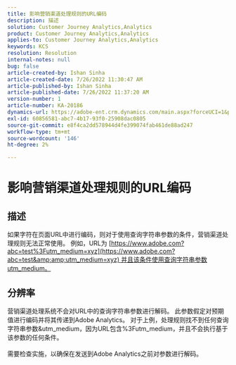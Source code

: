 ```yaml
---
title: 影响营销渠道处理规则的URL编码
description: 描述
solution: Customer Journey Analytics,Analytics
product: Customer Journey Analytics,Analytics
applies-to: Customer Journey Analytics,Analytics
keywords: KCS
resolution: Resolution
internal-notes: null
bug: false
article-created-by: Ishan Sinha
article-created-date: 7/26/2022 11:30:47 AM
article-published-by: Ishan Sinha
article-published-date: 7/26/2022 11:37:20 AM
version-number: 1
article-number: KA-20186
dynamics-url: https://adobe-ent.crm.dynamics.com/main.aspx?forceUCI=1&pagetype=entityrecord&etn=knowledgearticle&id=ab43dd5e-d60c-ed11-82e5-000d3a379b78
exl-id: 60856581-abc7-4b17-93f0-25908dac0805
source-git-commit: e8f4ca2dd578944d4fe399074fab461de88ad247
workflow-type: tm+mt
source-wordcount: '146'
ht-degree: 2%

---
```


# 影响营销渠道处理规则的URL编码

## 描述

如果字符在页面URL中进行编码，则对于使用查询字符串参数的条件，营销渠道处理规则无法正常使用。 例如，URL为 [https://www.adobe.com?abc=test%3Futm_medium=xyz](https://www.adobe.com?abc=test&amp;amp;utm_medium=xyz) 并且该条件使用查询字符串参数utm_medium。

## 分辨率

营销渠道处理系统不会对URL中的查询字符串参数进行解码。 此参数假定对预期值进行编码并将其传递到Adobe Analytics。 对于上例，处理规则找不到任何查询字符串参数&amp;utm_medium，因为URL包含%3Futm_medium，并且不会执行基于该参数的任何条件。<br> <br>需要检查实施，以确保在发送到Adobe Analytics之前对参数进行解码。

